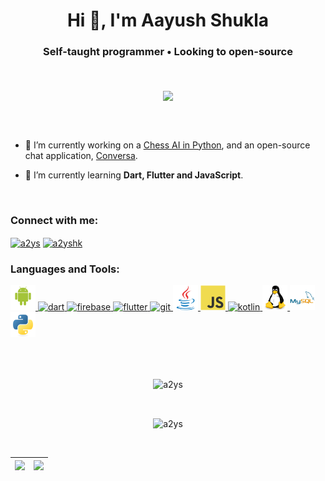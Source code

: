 <h1 align="center">Hi 👋, I'm Aayush Shukla</h1>
<h3 align="center">Self-taught programmer • Looking to open-source</h3>
<br><br>

<div align="center">
<img align ="center" src="https://github-profile-trophy.vercel.app/?username=a2ys&row=1&margin-w=15&theme=onedark" />
</div>
  
<br><br>

- 🔭 I’m currently working on a [Chess AI in Python](https://github.com/a2ys/chess-ai), and an open-source chat application, [Conversa](https://github.com/a2ys/conversa).

- 🌱 I’m currently learning **Dart, Flutter and JavaScript**.

<br>

<h3 align="left">Connect with me:</h3>
<p align="left">
<a href="https://dev.to/a2ys" target="blank"><img align="center" src="https://raw.githubusercontent.com/rahuldkjain/github-profile-readme-generator/master/src/images/icons/Social/devto.svg" alt="a2ys" height="30" width="40" /></a>
<a href="https://twitter.com/a2yshk" target="blank"><img align="center" src="https://raw.githubusercontent.com/rahuldkjain/github-profile-readme-generator/master/src/images/icons/Social/twitter.svg" alt="a2yshk" height="30" width="40" /></a>
</p>

<h3 align="left">Languages and Tools:</h3>
<p align="left"> <a href="https://developer.android.com" target="_blank" rel="noreferrer"> <img src="https://raw.githubusercontent.com/devicons/devicon/master/icons/android/android-original-wordmark.svg" alt="android" width="40" height="40"/> </a> <a href="https://dart.dev" target="_blank" rel="noreferrer"> <img src="https://www.vectorlogo.zone/logos/dartlang/dartlang-icon.svg" alt="dart" width="40" height="40"/> </a> <a href="https://firebase.google.com/" target="_blank" rel="noreferrer"> <img src="https://www.vectorlogo.zone/logos/firebase/firebase-icon.svg" alt="firebase" width="40" height="40"/> </a> <a href="https://flutter.dev" target="_blank" rel="noreferrer"> <img src="https://www.vectorlogo.zone/logos/flutterio/flutterio-icon.svg" alt="flutter" width="40" height="40"/> </a> <a href="https://git-scm.com/" target="_blank" rel="noreferrer"> <img src="https://www.vectorlogo.zone/logos/git-scm/git-scm-icon.svg" alt="git" width="40" height="40"/> </a> <a href="https://www.java.com" target="_blank" rel="noreferrer"> <img src="https://raw.githubusercontent.com/devicons/devicon/master/icons/java/java-original.svg" alt="java" width="40" height="40"/> </a> <a href="https://developer.mozilla.org/en-US/docs/Web/JavaScript" target="_blank" rel="noreferrer"> <img src="https://raw.githubusercontent.com/devicons/devicon/master/icons/javascript/javascript-original.svg" alt="javascript" width="40" height="40"/> </a> <a href="https://kotlinlang.org" target="_blank" rel="noreferrer"> <img src="https://www.vectorlogo.zone/logos/kotlinlang/kotlinlang-icon.svg" alt="kotlin" width="40" height="40"/> </a> <a href="https://www.linux.org/" target="_blank" rel="noreferrer"> <img src="https://raw.githubusercontent.com/devicons/devicon/master/icons/linux/linux-original.svg" alt="linux" width="40" height="40"/> </a> <a href="https://www.mysql.com/" target="_blank" rel="noreferrer"> <img src="https://raw.githubusercontent.com/devicons/devicon/master/icons/mysql/mysql-original-wordmark.svg" alt="mysql" width="40" height="40"/> </a> <a href="https://www.python.org" target="_blank" rel="noreferrer"> <img src="https://raw.githubusercontent.com/devicons/devicon/master/icons/python/python-original.svg" alt="python" width="40" height="40"/> </a> </p>
<br><br>

<p align="center"><img align="center" src="https://github-readme-stats.vercel.app/api/top-langs?username=a2ys&show_icons=true&locale=en&layout=compact&theme=dracula" alt="a2ys" /></p>

<br>

<p align="center"><img align="center" src="https://github-profile-summary-cards.vercel.app/api/cards/profile-details?username=a2ys&theme=dracula" alt="a2ys" /></p>

<br>

| ![](https://github-readme-stats.vercel.app/api?username=a2ys&show_icons=true&locale=en&theme=dracula) | ![](https://github-readme-streak-stats.herokuapp.com/?user=a2ys&theme=dracula) |
|-|-|

